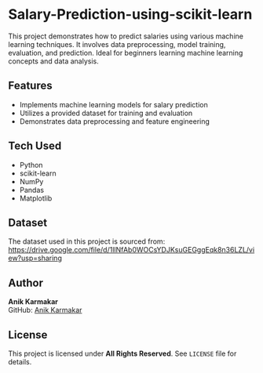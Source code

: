 # Salary-Prediction-using-scikit-learn

This project demonstrates how to predict salaries using various machine learning techniques. It involves data preprocessing, model training, evaluation, and prediction. Ideal for beginners learning machine learning concepts and data analysis.

## Features

- Implements machine learning models for salary prediction
- Utilizes a provided dataset for training and evaluation
- Demonstrates data preprocessing and feature engineering

## Tech Used

- Python
- scikit-learn
- NumPy
- Pandas
- Matplotlib

## Dataset

The dataset used in this project is sourced from:
https://drive.google.com/file/d/1llNfAb0WOCsYDJKsuGEGggEqk8n36LZL/view?usp=sharing

## Author
**Anik Karmakar**  
GitHub: [Anik Karmakar](https://github.com/Anik-Karmakar)

## License
This project is licensed under **All Rights Reserved**. See `LICENSE` file for details.
